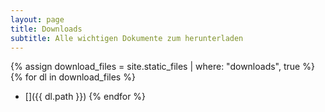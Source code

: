 ```yaml
---
layout: page
title: Downloads
subtitle: Alle wichtigen Dokumente zum herunterladen
---
```


{% assign download_files = site.static_files | where: "downloads", true %}
{% for dl in download_files %}
- []({{ dl.path }})
{% endfor %}

